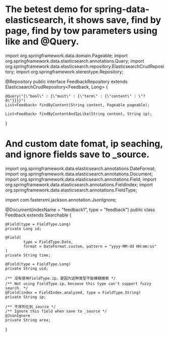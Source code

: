 # The betest demo for spring-data-elasticsearch, it shows save, find by page, find by tow parameters using like and @Query.

import org.springframework.data.domain.Pageable;
import org.springframework.data.elasticsearch.annotations.Query;
import org.springframework.data.elasticsearch.repository.ElasticsearchCrudRepository;
import org.springframework.stereotype.Repository;

@Repository
public interface FeedbackRepository extends
		ElasticsearchCrudRepository<Feedback, Long> {

	@Query("{\"bool\" : {\"must\" : {\"term\" : {\"content\" : \"?0\"}}}}")
	List<Feedback> findByContent(String content, Pageable pageable);

	List<Feedback> findByContentAndIpLike(String content, String ip);

}

# And custom date fomat, ip seaching, and ignore fields save to _source.
import org.springframework.data.elasticsearch.annotations.DateFormat;
import org.springframework.data.elasticsearch.annotations.Document;
import org.springframework.data.elasticsearch.annotations.Field;
import org.springframework.data.elasticsearch.annotations.FieldIndex;
import org.springframework.data.elasticsearch.annotations.FieldType;

import com.fasterxml.jackson.annotation.JsonIgnore;

@Document(indexName = "feedback1", type = "feedback")
public class Feedback extends Searchable {

	@Field(type = FieldType.Long)
	private Long id;

	@Field(
			type = FieldType.Date, 
			format = DateFormat.custom, pattern = "yyyy-MM-dd HH:mm:ss"
	)
	private String time;

	@Field(type = FieldType.Long)
	private String uid;

	/** 没有使用FieldType.ip，是因为这种类型不能模糊搜索 */
	/** Not using FieldType.ip，because this type can't support fuzzy search. */
	@Field(index = FieldIndex.analyzed, type = FieldType.String)
	private String ip;

	/** 不序列化到_source */
	/** Ignore this field when save to _source */
	@JsonIgnore
	private String area;
}
